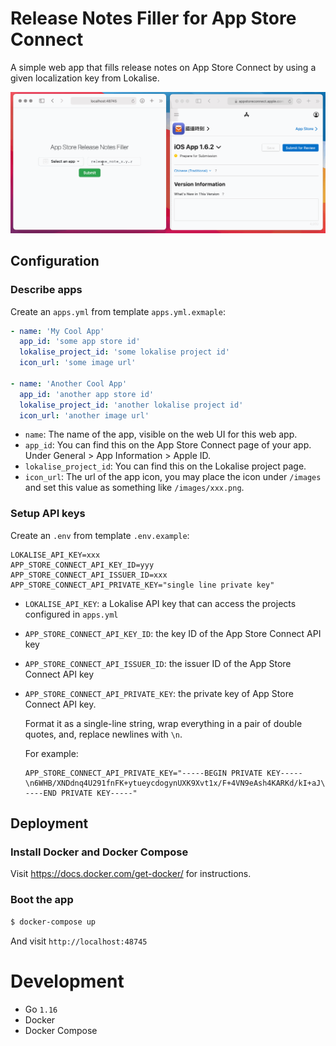 # Release Notes Filler for App Store Connect

A simple web app that fills release notes on App Store Connect by using a given localization key from Lokalise.

![Demo](/docs/demo.gif)

## Configuration

### Describe apps
Create an `apps.yml` from template `apps.yml.exmaple`:

```yaml
- name: 'My Cool App'
  app_id: 'some app store id'
  lokalise_project_id: 'some lokalise project id'
  icon_url: 'some image url'

- name: 'Another Cool App'
  app_id: 'another app store id'
  lokalise_project_id: 'another lokalise project id'
  icon_url: 'another image url'
```

- `name`: The name of the app, visible on the web UI for this web app.
- `app_id`: You can find this on the App Store Connect page of your app. Under General > App Information > Apple ID.
- `lokalise_project_id`: You can find this on the Lokalise project page.
- `icon_url`: The url of the app icon, you may place the icon under `/images` and set this value as something like `/images/xxx.png`.

### Setup API keys

Create an `.env` from template `.env.example`:

```
LOKALISE_API_KEY=xxx
APP_STORE_CONNECT_API_KEY_ID=yyy
APP_STORE_CONNECT_API_ISSUER_ID=xxx
APP_STORE_CONNECT_API_PRIVATE_KEY="single line private key"
```

- `LOKALISE_API_KEY`: a Lokalise API key that can access the projects configured in `apps.yml`
- `APP_STORE_CONNECT_API_KEY_ID`: the key ID of the App Store Connect API key
- `APP_STORE_CONNECT_API_ISSUER_ID`: the issuer ID of the App Store Connect API key
- `APP_STORE_CONNECT_API_PRIVATE_KEY`: the private key of App Store Connect API key.

  Format it as a single-line string, wrap everything in a pair of double quotes, and, replace newlines with `\n`.

  For example:

  ```
  APP_STORE_CONNECT_API_PRIVATE_KEY="-----BEGIN PRIVATE KEY-----\n6WHB/XNDdnq4U291fnFK+ytueycdogynUXK9Xvt1x/F+4VN9eAsh4KARKd/kI+aJ\nZ0FjGwOP9QOUmpu8u1H5pWfXg0NPUkzUPj4X8sIA11iwV5kClOVV3WfANJpKtGx2\nWLTrX9SWQtFdP+PDJQjcINRt7Chqh028Q3rCeodLmR6KDmcCEsB9pgfj36JYmb0F\neGTTbdJG\n-----END PRIVATE KEY-----"
  ```

## Deployment

### Install Docker and Docker Compose

Visit https://docs.docker.com/get-docker/ for instructions.

### Boot the app

```bash
$ docker-compose up
```

And visit `http://localhost:48745`


# Development

- Go `1.16`
- Docker
- Docker Compose
